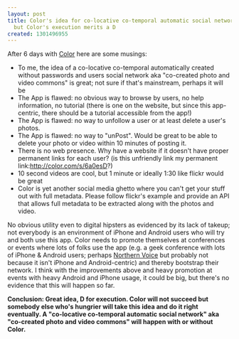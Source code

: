 ```yaml
---
layout: post
title: Color's idea for co-locative co-temporal automatic social network is great
  but Color's execution merits a D
created: 1301496955
---
```

After 6 days with <a href="http://color.com/">Color</a> here are  some musings:
<ul>
<li>To me, the idea of a co-locative co-temporal automatically created without passwords and users social network aka "co-created photo and video commons" is great; not sure if that's mainstream, perhaps it will be</li>
<li>The App is flawed: no obvious way to browse by users, no help information, no tutorial (there is one on the website, but since this app-centric, there should be a tutorial accessible from the app!)</li>
<li>The App is flawed: no way to unfollow a user or at least delete a user's photos.</li>
<li>The App is flawed: no way to "unPost". Would be great to be able to delete your photo or video within 10 minutes of posting it.
<li>There is no web presence. Why have a website if it doesn't have proper permanent links for each user? (is this unfriendly link my permanent link:<a href="http://color.com/s/6a0esD">http://color.com/s/6a0esD</a>?)</li>
<li>10 second videos are cool, but 1 minute or ideally 1:30 like flickr would be great</li>
<li>Color is yet another social media ghetto where you can't get your stuff out with full metadata. Please follow flickr's example and provide an API that allows full metadata to be extracted along with the photos and video.
</ul>

No obvious utility even to digital hipsters as evidenced by its lack of takeup; not everybody is an environment of iPhone and Android users who will try and both use this app. Color needs to promote themselves at conferences or events where lots of folks use the app (e.g. a geek conference with lots of iPhone & Android users; perhaps <a href="http://2011.northernvoice.ca/">Northern Voice</a> but probably not because it isn't iPhone and Android-centric) and thereby bootstrap their network. I think with the improvements above and heavy promotion at events with heavy Android and iPhone usage, it could be big, but there's no evidence that this will happen so far. 

<b>Conclusion: Great idea, D for execution. Color will not succeed but somebody else who's hungrier will take this idea and do it right eventually. A "co-locative co-temporal automatic social network" aka "co-created photo and video commons" will happen with or without Color.</b>
